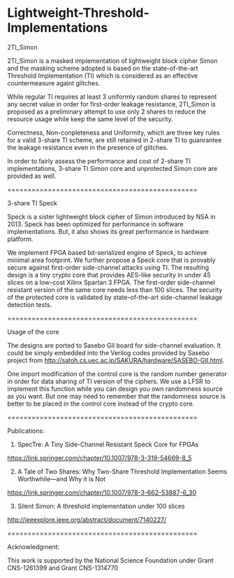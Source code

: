 # Lightweight-Threshold-Implementations

2TI_Simon

2TI_Simon is a masked implementation of lightweight block cipher Simon and the masking scheme adopted is based on the state-of-the-art Threshold Implementation (TI) which is considered as an effective countermeasure againt glitches.

While regular TI requires at least 3 uniformly random shares to represent any secret value in order for first-order leakage resistance, 2TI_Simon is proposed as a preliminary attempt to use only 2 shares to reduce the resource usage while keep the same level of the security.

Correctness, Non-conpleteness and Uniformity, which are three key rules for a valid 3-share TI scheme, are still retained in 2-share TI to guanrantee the leakage resistance even in the presence of glitches.

In order to fairly assess the performance and cost of 2-share TI implementations, 3-share TI Simon core and unprotected Simon core are provided as well. 

===============================================

3-share TI Speck

Speck is a sister lightweight block cipher of Simon introduced by NSA in 2013. Speck has been optimized for performance in software implementations. But, it also shows its great performance in hardware platform. 

We implement FPGA based bit-serialized engine of Speck, to achieve minimal area footprint. We further propose a Speck core that is provably secure against first-order side-channel attacks using TI. The resulting design is a tiny crypto core that provides AES-like security in under 45 slices on a low-cost Xilinx Spartan 3 FPGA. The first-order side-channel resistant version of the same core needs less than 100 slices. The security of the protected core is validated by state-of-the-art side-channel leakage detection tests.

===============================================

Usage of the core

The designs are ported to Sasebo GII board for side-channel evaluation. It could be simply embedded into the Verilog codes provided by Sasebo project from http://satoh.cs.uec.ac.jp/SAKURA/hardware/SASEBO-GII.html.

One import modification of the control core is the random number generator in order for data sharing of TI version of the ciphers. We use a LFSR to implement this function while you can design you own randomness source as you want. But one may need to remember that the randomness source is better to be placed in the control core instead of the crypto core.

===============================================

Publications:

1. SpecTre: A Tiny Side-Channel Resistant Speck Core for FPGAs

https://link.springer.com/chapter/10.1007/978-3-319-54669-8_5

2. A Tale of Two Shares: Why Two-Share Threshold Implementation Seems Worthwhile—and Why it is Not

https://link.springer.com/chapter/10.1007/978-3-662-53887-6_30

3. Silent Simon: A threshold implementation under 100 slices

http://ieeexplore.ieee.org/abstract/document/7140227/

===============================================

Acknowledgment:

This work is supported by the National Science Foundation under Grant CNS-1261399 and Grant CNS-1314770
